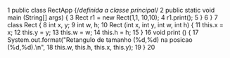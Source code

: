 1	public class RectApp {/*definida a classe principal*/
2	    public static void main (String[] args) {
3	        Rect r1 = new Rect(1,1, 10,10);
4	        r1.print();
5	    }
6	}
7	class Rect {
8	    int x, y;
9	    int w, h;
10	    Rect (int x, int y, int w, int h) {
11	        this.x = x;
12	        this.y = y;
13	        this.w = w;
14	        this.h = h;
15	    }
16	    void print () {
17	        System.out.format("Retangulo de tamanho (%d,%d) na posicao (%d,%d).\n",
18	            this.w, this.h, this.x, this.y);
19	    }
20
